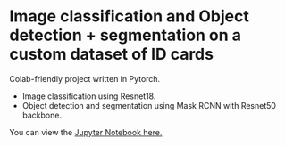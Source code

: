 # Image classification and Object detection + segmentation on a custom dataset of ID cards
Colab-friendly project written in Pytorch.
* Image classification using Resnet18.
* Object detection and segmentation using Mask RCNN with Resnet50 backbone.

You can view the [Jupyter Notebook here.](https://nbviewer.jupyter.org/github/atherfawaz/Mask-RCNN-PyTorch/blob/main/DS_Project_Object_Detection.ipynb)
